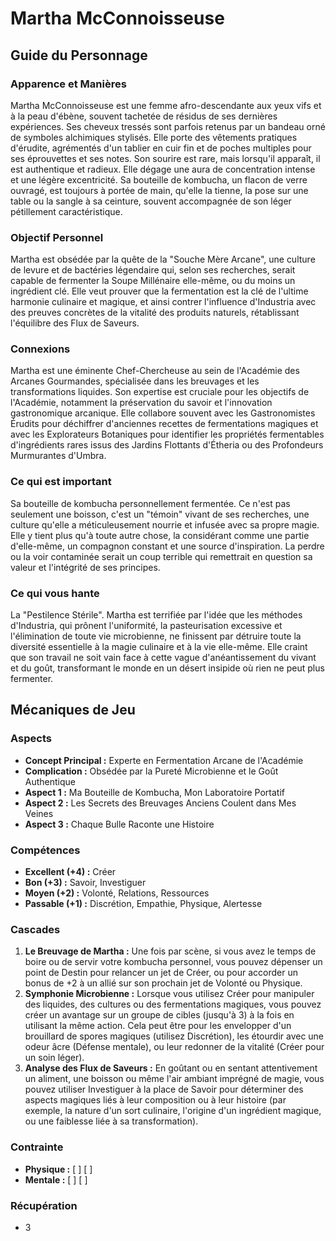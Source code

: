# Martha McConnoisseuse

## Guide du Personnage

### Apparence et Manières

Martha McConnoisseuse est une femme afro-descendante aux yeux vifs et à la peau d'ébène, souvent tachetée de résidus de ses dernières expériences. Ses cheveux tressés sont parfois retenus par un bandeau orné de symboles alchimiques stylisés. Elle porte des vêtements pratiques d'érudite, agrémentés d'un tablier en cuir fin et de poches multiples pour ses éprouvettes et ses notes. Son sourire est rare, mais lorsqu'il apparaît, il est authentique et radieux. Elle dégage une aura de concentration intense et une légère excentricité. Sa bouteille de kombucha, un flacon de verre ouvragé, est toujours à portée de main, qu'elle la tienne, la pose sur une table ou la sangle à sa ceinture, souvent accompagnée de son léger pétillement caractéristique.

### Objectif Personnel

Martha est obsédée par la quête de la "Souche Mère Arcane", une culture de levure et de bactéries légendaire qui, selon ses recherches, serait capable de fermenter la Soupe Millénaire elle-même, ou du moins un ingrédient clé. Elle veut prouver que la fermentation est la clé de l'ultime harmonie culinaire et magique, et ainsi contrer l'influence d'Industria avec des preuves concrètes de la vitalité des produits naturels, rétablissant l'équilibre des Flux de Saveurs.

### Connexions

Martha est une éminente Chef-Chercheuse au sein de l'Académie des Arcanes Gourmandes, spécialisée dans les breuvages et les transformations liquides. Son expertise est cruciale pour les objectifs de l'Académie, notamment la préservation du savoir et l'innovation gastronomique arcanique. Elle collabore souvent avec les Gastronomistes Érudits pour déchiffrer d'anciennes recettes de fermentations magiques et avec les Explorateurs Botaniques pour identifier les propriétés fermentables d'ingrédients rares issus des Jardins Flottants d'Étheria ou des Profondeurs Murmurantes d'Umbra.

### Ce qui est important

Sa bouteille de kombucha personnellement fermentée. Ce n'est pas seulement une boisson, c'est un "témoin" vivant de ses recherches, une culture qu'elle a méticuleusement nourrie et infusée avec sa propre magie. Elle y tient plus qu'à toute autre chose, la considérant comme une partie d'elle-même, un compagnon constant et une source d'inspiration. La perdre ou la voir contaminée serait un coup terrible qui remettrait en question sa valeur et l'intégrité de ses principes.

### Ce qui vous hante

La "Pestilence Stérile". Martha est terrifiée par l'idée que les méthodes d'Industria, qui prônent l'uniformité, la pasteurisation excessive et l'élimination de toute vie microbienne, ne finissent par détruire toute la diversité essentielle à la magie culinaire et à la vie elle-même. Elle craint que son travail ne soit vain face à cette vague d'anéantissement du vivant et du goût, transformant le monde en un désert insipide où rien ne peut plus fermenter.

## Mécaniques de Jeu

### Aspects

*   **Concept Principal :** Experte en Fermentation Arcane de l'Académie
*   **Complication :** Obsédée par la Pureté Microbienne et le Goût Authentique
*   **Aspect 1 :** Ma Bouteille de Kombucha, Mon Laboratoire Portatif
*   **Aspect 2 :** Les Secrets des Breuvages Anciens Coulent dans Mes Veines
*   **Aspect 3 :** Chaque Bulle Raconte une Histoire

### Compétences

*   **Excellent (+4) :** Créer
*   **Bon (+3) :** Savoir, Investiguer
*   **Moyen (+2) :** Volonté, Relations, Ressources
*   **Passable (+1) :** Discrétion, Empathie, Physique, Alertesse

### Cascades

1.  **Le Breuvage de Martha :** Une fois par scène, si vous avez le temps de boire ou de servir votre kombucha personnel, vous pouvez dépenser un point de Destin pour relancer un jet de Créer, ou pour accorder un bonus de +2 à un allié sur son prochain jet de Volonté ou Physique.
2.  **Symphonie Microbienne :** Lorsque vous utilisez Créer pour manipuler des liquides, des cultures ou des fermentations magiques, vous pouvez créer un avantage sur un groupe de cibles (jusqu'à 3) à la fois en utilisant la même action. Cela peut être pour les envelopper d'un brouillard de spores magiques (utilisez Discrétion), les étourdir avec une odeur âcre (Défense mentale), ou leur redonner de la vitalité (Créer pour un soin léger).
3.  **Analyse des Flux de Saveurs :** En goûtant ou en sentant attentivement un aliment, une boisson ou même l'air ambiant imprégné de magie, vous pouvez utiliser Investiguer à la place de Savoir pour déterminer des aspects magiques liés à leur composition ou à leur histoire (par exemple, la nature d'un sort culinaire, l'origine d'un ingrédient magique, ou une faiblesse liée à sa transformation).

### Contrainte

*   **Physique :** [ ] [ ]
*   **Mentale :** [ ] [ ]

### Récupération

*   3